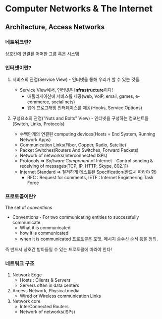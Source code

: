 # Computer Networks & The Internet
## Architecture, Access Networks

### 네트워크란?
상호간에 연결된 어떠한 그룹 혹은 시스템

### 인터넷이란?
1. 서비스의 관점(Service View) - 인터넷을 통해 우리가 할 수 있는 것들.
	* Service View에서, 인터넷은 **Infrastructure**이다!
		* 애플리케이션에 서비스를 제공(web, VoIP, email, games, e-commerce, social nets)
		* 앱에 프로그래밍 인터페이스를 제공(Hooks, Service Options)

2. 구성요소의 관점("Nuts and Bolts" View) - 인터넷을 구성하는 컴포넌트들 (Switch, Links, Protocols)
	* 수백만개의 연결된 computing devices(Hosts = End System, Running Network Apps)
	* Communication Links(Fiber, Copper, Radio, Satelite)
	* Packet Switches(Routers And Switches, Forward Packets)
	* Network of networks(Interconnected ISPs)
	* Protocols => *Software Component* of Internet - Control sending & receiving of messages(TCP, IP, HTTP, Skype, 802.11)
	* Internet Standard => 철저하게 테스트된 Specification(반드시 따라야 함)
		* RFC : Request for comments, IETF : Internet Enginnering Task Force

### 프로토콜이란?
The set of *conventions*
* Conventions - For two communicating entities to successfully communicate.
	* What it is communicated
	* how it is communicated
	* when it is communicated
프로토콜은 포맷, 메시지 송수신 순서 등을 정의.

즉 반드시 상호간 받아들일 수 있는 프로토콜에 따라야 한다!

### 네트워크 구조
1. Network Edge
	* Hosts : Clients & Servers
	* Servers often in data centers
2. Access Network, Physical media
	* Wired or Wireless communication Links
3. Network core
	* InterConnected Routers
	* Network of networks(ISPs)
